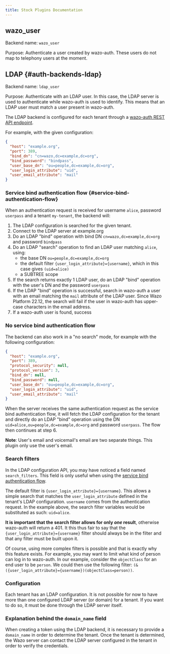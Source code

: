 ```yaml
---
title: Stock Plugins Documentation
---
```


## wazo_user

Backend name: `wazo_user`

Purpose: Authenticate a user created by wazo-auth. These users do not map to telephony users at the
moment.

## LDAP {#auth-backends-ldap}

Backend name: `ldap_user`

Purpose: Authenticate with an LDAP user. In this case, the LDAP server is used to authenticate while
wazo-auth is used to identify. This means that an LDAP user must match a user present in wazo-auth.

The LDAP backend is configured for each tenant through a
[wazo-auth REST API endpoint](/documentation/api/authentication.html#operation/updateLDAPBackendConfig).

For example, with the given configuration:

```json
{
  "host": "example.org",
  "port": 389,
  "bind_dn": "cn=wazo,dc=example,dc=org",
  "bind_password": "bindpass",
  "user_base_dn": "ou=people,dc=example,dc=org",
  "user_login_attribute": "uid",
  "user_email_attribute": "mail"
}
```

### Service bind authentication flow {#service-bind-authentication-flow}

When an authentication request is received for username `alice`, password `userpass` and a tenant
`my-tenant`, the backend will:

1. The LDAP configuration is searched for the given tenant.
2. Connect to the LDAP server at example.org
3. Do an LDAP "bind" operation with bind DN `cn=wazo,dc=example,dc=org` and password `bindpass`
4. Do an LDAP "search" operation to find an LDAP user matching `alice`, using:
   - the base DN `ou=people,dc=example,dc=org`
   - the default filter `{user_login_attribute}={username}`, which in this case gives `(uid=alice)`
   - a SUBTREE scope
5. If the search returns exactly 1 LDAP user, do an LDAP "bind" operation with the user's DN and the
   password `userpass`
6. If the LDAP "bind" operation is successful, search in wazo-auth a user with an email matching the
   `mail` attribute of the LDAP user. Since Wazo Platform 22.12, the search will fail if the user in
   wazo-auth has upper-case characters in the email address.
7. If a wazo-auth user is found, success

### No service bind authentication flow

The backend can also work in a "no search" mode, for example with the following configuration:

```json
{
  "host": "example.org",
  "port": 389,
  "protocol_security": null,
  "protocol_version": 3,
  "bind_dn": null,
  "bind_password": null,
  "user_base_dn": "ou=people,dc=example,dc=org",
  "user_login_attribute": "uid",
  "user_email_attribute": "mail"
}
```

When the server receives the same authentication request as the service bind authentication flow, it
will fetch the LDAP configuration for the tenant and directly do an LDAP "bind" operation using the
DN `uid=alice,ou=people,dc=example,dc=org` and password `userpass`. The flow then continues at
step 6.

**Note**: User's email and voicemail's email are two separate things. This plugin only use the
user's email.

### Search filters

In the LDAP configuration API, you may have noticed a field named `search_filters`. This field is
only useful when using the [service bind authentication flow](#service-bind-authentication-flow).

The default filter is `{user_login_attribute}={username}`. This allows a simple search that matches
the `user_login_attribute` defined in the tenant's LDAP configuration. `username` comes from the
authentication request. In the example above, the search filter variables would be substituted as
such: `uid=alice`.

**It is important that the search filter allows for only _one_ result**, otherwise wazo-auth will
return a 401. It this thus fair to say that the `{user_login_attribute}={username}` filter should
always be in the filter and that any filter must be built upon it.

Of course, using more complex filters is possible and that is exactly why this feature exists. For
example, you may want to limit what kind of person can log in to wazo-auth. In our example, consider
the `objectClass` for an end user to be `person`. We could then use the following filter:
`(&({user_login_attribute}={username})(objectClass=person))`.

### Configuration

Each tenant has an LDAP configuration. It is not possible for now to have more than one configured
LDAP server (or domain) for a tenant. If you want to do so, it must be done through the LDAP server
itself.

### Explanation behind the `domain_name` field

When creating a token using the LDAP backend, it is necessary to provide a `domain_name` in order to
determine the tenant. Once the tenant is determined, the Wazo server can contact the LDAP server
configured in the tenant in order to verify the credentials.
